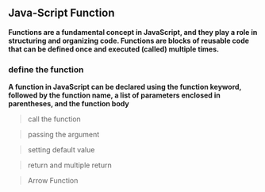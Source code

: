 ## Java-Script Function

**Functions are a fundamental concept in JavaScript, and they play a role in structuring and organizing code. Functions are blocks of reusable code that can be defined once and executed (called) multiple times.**

### define the function

**A function in JavaScript can be declared using the function keyword, followed by the function name, a list of parameters enclosed in parentheses, and the function body**

> call the function

> passing the argument

> setting default value

> return and multiple return

> Arrow Function
       
